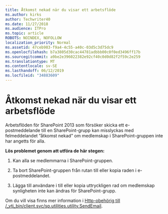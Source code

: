 ```yaml
---
title: Åtkomst nekad när du visar ett arbetsflöde
ms.author: kirks
author: Techwriter40
ms.date: 11/27/2018
ms.audience: ITPro
ms.topic: article
ROBOTS: NOINDEX, NOFOLLOW
localization_priority: Normal
ms.assetid: 47ceb983-f9a4-4c55-a40c-03d5c3d75dc9
ms.openlocfilehash: b7a3805d30cac44781adbbb00c0f0ed3496ff17b
ms.sourcegitcommit: a9be2e396022382e92cf40c0d0d82f2f59c2e259
ms.translationtype: MT
ms.contentlocale: sv-SE
ms.lasthandoff: 06/12/2019
ms.locfileid: "34883609"
---
```

# <a name="access-denied-when-viewing-a-workflow"></a>Åtkomst nekad när du visar ett arbetsflöde

Arbetsflöden för SharePoint 2013 som försöker skicka ett e-postmeddelande till en SharePoint-grupp kan misslyckas med felmeddelandet ”åtkomst nekad” om medlemskap i SharePoint-gruppen inte har angetts för alla.
  
 **Lös problemet genom att utföra de här stegen:**
  
 1. Kan alla se medlemmarna i SharePoint-gruppen.
  
 2. Ta bort SharePoint-gruppen från rutan till eller kopia raden i e-postmeddelandet.
  
 3. Lägga till användare i till eller kopia uttryckligen rad om medlemskap synligheten inte kan ändras för SharePoint-grupp.
  
Om du vill visa finns mer information i [Http-obehörig till /_vti_bin/client.svc/sp.utilities.utility.SendEmail](https://go.microsoft.com/fwlink/?linkid=2044694&amp;clcid=0x409).
  